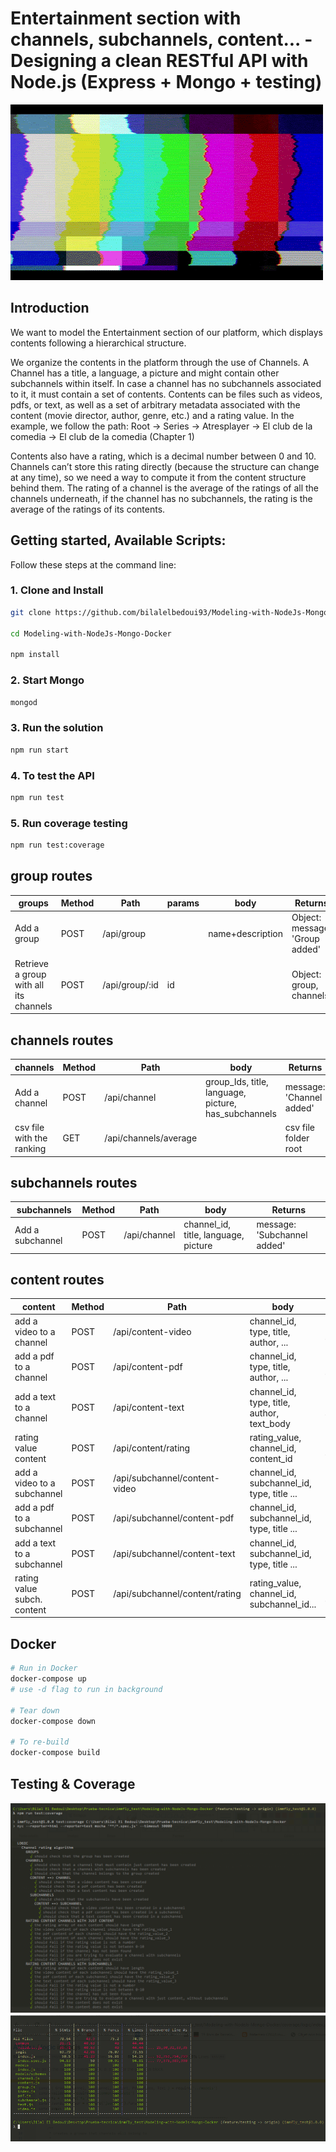# Entertainment section with channels, subchannels, content... - Designing a clean RESTful API with Node.js (Express + Mongo + testing)

![Joke](images/tv.gif)


## Introduction

We want to model the Entertainment section of our platform, which displays contents following a hierarchical structure.

We organize the contents in the platform through the use of Channels. A Channel has a title, a language, a picture and might contain other subchannels within itself. In case a
channel has no subchannels associated to it, it must contain a set of contents. Contents can be files such as videos, pdfs, or text, as well as a set of arbitrary metadata
associated with the content (movie director, author, genre, etc.) and a rating value.
In the example, we follow the path:
Root → Series → Atresplayer → El club de la comedia → El club de la comedia (Chapter 1)

Contents also have a rating, which is a decimal number between 0 and 10. Channels can’t store this rating directly (because the structure can change at any time), so we
need a way to compute it from the content structure behind them. The rating of a channel is the average of the ratings of all the channels underneath, if the channel has
no subchannels, the rating is the average of the ratings of its contents.

## Getting started, Available Scripts:

Follow these steps at the command line:

### 1. Clone and Install 

```bash
git clone https://github.com/bilalelbedoui93/Modeling-with-NodeJs-Mongo-Docker

cd Modeling-with-NodeJs-Mongo-Docker

npm install
```

### 2. Start Mongo

```bash
mongod
```

### 3. Run the solution
```bash
npm run start
```
### 4. To test the API

```bash
npm run test
```

### 5. Run coverage testing

```bash
npm run test:coverage
```

## group routes

|groups                                |Method|Path          |params|body            |Returns                       |
|--------------------------------------|------|--------------|------|----------------|------------------------------|
|Add a group                           |POST  |/api/group    |      |name+description|Object: message: 'Group added'|
|Retrieve a group with all its channels|POST  |/api/group/:id|id    |                |Object: group, channels       |


## channels routes

|channels                 |Method|Path                 |body                                                |Returns                 |
|-------------------------|------|---------------------|----------------------------------------------------|------------------------|
|Add a channel            |POST  |/api/channel         |group_Ids, title, language, picture, has_subchannels|message: 'Channel added'|
|csv file with the ranking|GET   |/api/channels/average|                                                    |csv file folder root    |

## subchannels routes

|subchannels              |Method|Path        |body                                | Returns                    |
|-------------------------|------|------------|------------------------------------|----------------------------|
|Add a subchannel         |POST  |/api/channel|channel_id, title, language, picture| message: 'Subchannel added'|

## content routes

|content                    |Method|Path                          |body                                      |Returns                        |
|---------------------------|------|------------------------------|------------------------------------------|-------------------------------|
|add a video to a channel   |POST  |/api/content-video            |channel_id, type, title, author, ...      |message:'content_video added'  |
|add a pdf to a channel     |POST  |/api/content-pdf              |channel_id, type, title, author, ...      |message:'content_pdf added'    |
|add a text to a channel    |POST  |/api/content-text             |channel_id, type, title, author, text_body|message:'content_text added'   |
|rating value content       |POST  |/api/content/rating           |rating_value, channel_id, content_id      |message:'rating value added...'|
|add a video to a subchannel|POST  |/api/subchannel/content-video |channel_id, subchannel_id, type, title ...|message:'... to subchannel'    |
|add a pdf to a subchannel  |POST  |/api/subchannel/content-pdf   |channel_id, subchannel_id, type, title ...|message:'... to subchannel'    |
|add a text to a subchannel |POST  |/api/subchannel/content-text  |channel_id, subchannel_id, type, title ...|message:'... to subchannel'    |
|rating value subch. content|POST  |/api/subchannel/content/rating|rating_value, channel_id, subchannel_id...|message:'rating value added...'|

## Docker

```bash
# Run in Docker
docker-compose up
# use -d flag to run in background

# Tear down
docker-compose down

# To re-build
docker-compose build
```


## Testing & Coverage

![Testing](images/testing_1.png)
![Coverage](images/coverage.png)
